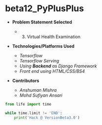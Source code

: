 # beta12_PyPlusPlus

- **Problem Statement Selected**
	- 3. Virtual Health Examination

- **Technologies/Platforms Used**
	- _Tensorflow_
	- _Tensorflow Serving_
	- _Using ***Backend*** as Django Framework_
	- _Front end using HTML/CSS/BS4_

- **Contributors**
	- _Anshuman Mishra_
	- _Mohd Sufiyan Ansari_

```python
from life import time

while time.limit != 'END':
	print('Hack @ VersionBeta3.0')
```
